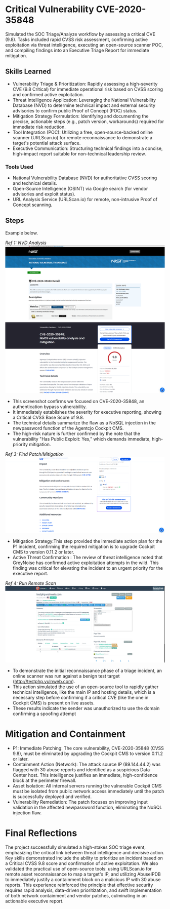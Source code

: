 # Critical Vulnerability CVE-2020-35848
Simulated the SOC Triage/Analyze workflow by assessing a critical CVE (9.8). Tasks included rapid CVSS risk assessment, confirming active exploitation via threat intelligence, executing an open-source scanner POC, and compiling findings into an Executive Triage Report for immediate mitigation.


## Skills Learned

- Vulnerability Triage & Prioritization: Rapidly assessing a high-severity CVE (9.8 Critical) for immediate operational risk based on CVSS scoring and confirmed active exploitation.
- Threat Intelligence Application: Leveraging the National Vulnerability Database (NVD) to determine technical impact and external security advisories to confirm public Proof of Concept (POC) status.
- Mitigation Strategy Formulation: Identifying and documenting the precise, actionable steps (e.g., patch version, workarounds) required for immediate risk reduction.
- Tool Integration (POC): Utilizing a free, open-source-backed online scanner (URLScan.io) for remote reconnaissance to demonstrate a target's potential attack surface.
- Executive Communication: Structuring technical findings into a concise, high-impact report suitable for non-technical leadership review.

### Tools Used

- National Vulnerability Database (NVD) for authoritative CVSS scoring and technical details.
- Open-Source Intelligence (OSINT) via Google search (for vendor advisories and exploit status).
- URL Analysis Service (URLScan.io) for remote, non-intrusive Proof of Concept scanning.

## Steps

Example below.

*Ref 1: NVD Analysis*
<img src="vulnlab1/ref1.png" />
<img src="vulnlab1/ref2.png"/>

- This screenshot confirms we focused on CVE-2020-35848, an authentication bypass vulnerability.
-  It immediately establishes the severity for executive reporting, showing a Critical CVSS Base Score of 9.8.
-  The technical details summarize the flaw as a NoSQL injection in the newpassword function of the Agentcjo Cockpit CMS.
-  The high-risk nature is further confirmed by the note that the vulnerability "Has Public Exploit: Yes," which demands immediate, high-priority mitigation.


*Ref 3: Find Patch/Mitigation*
<img src="vulnlab1/ref3.png" />

- Mitigation Strategy:This step provided the immediate action plan for the P1 incident, confirming the required mitigation is to upgrade Cockpit CMS to version 0.11.2 or later.
- Active Threat Confirmation : The review of threat intelligence noted that GreyNoise has confirmed active exploitation attempts in the wild. This finding was critical for elevating the incident to an urgent priority for the executive report.


*Ref 4: Run Remote Scan*
<img src="vulnlab1/ref4.png" />

- To demonstrate the initial reconnaissance phase of a triage incident, an online scanner was run against a benign test target (http://testphp.vulnweb.com).
-  This action simulated the use of an open-source tool to rapidly gather technical intelligence, like the main IP and hosting details, which is a necessary step before confirming if a critical CVE (like the one in Cockpit CMS) is present on live assets.
-  These results indicate the sender was unauthorized  to use the domain confirming a spoofing attempt



 # Mitigation and Containment
 - P1: Immediate Patching: The core vulnerability, CVE-2020-35848 (CVSS 9.8), must be eliminated by upgrading the Cockpit CMS to version 0.11.2 or later.
 - Containment Action (Network): The attack source IP (89.144.44.2) was flagged with 30 abuse reports and identified as a suspicious Data Center host. This intelligence justifies an immediate, high-confidence block at the perimeter firewall.
 - Asset Isolation: All internal servers running the vulnerable Cockpit CMS must be isolated from public network access immediately until the patch is successfully deployed and verified.
 - Vulnerability Remediation: The patch focuses on improving input validation in the affected newpassword function, eliminating the NoSQL injection flaw.


# Final Reflections

The project successfully simulated a high-stakes SOC triage event, emphasizing the critical link between threat intelligence and decisive action. Key skills demonstrated include the ability to prioritize an incident based on a Critical CVSS 9.8 score and confirmation of active exploitation. We also validated the practical use of open-source tools: using URLScan.io for remote asset reconnaissance to map a target's IP, and utilizing AbuseIPDB to immediately justify a containment block on a malicious IP with 30 abuse reports. This experience reinforced the principle that effective security requires rapid analysis, data-driven prioritization, and swift implementation of both network containment and vendor patches, culminating in an actionable executive report.
